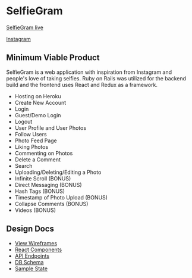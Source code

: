 # SelfieGram

[SelfieGram live][heroku]

[heroku]: http://www.herokuapp.com

[Instagram][instagram]

[instagram]: https://www.instagram.com/

## Minimum Viable Product

SelfieGram is a web application with inspiration from Instagram and people's love of taking selfies.  Ruby on Rails was utilized for the backend build and the frontend uses React and Redux as a framework.  

- Hosting on Heroku
- Create New Account
- Login
- Guest/Demo Login
- Logout
- User Profile and User Photos
- Follow Users
- Photo Feed Page
- Liking Photos
- Commenting on Photos
- Delete a Comment
- Search
- Uploading/Deleting/Editing a Photo
- Infinite Scroll (BONUS)
- Direct Messaging (BONUS)
- Hash Tags (BONUS)
- Timestamp of Photo Upload (BONUS)
- Collapse Comments (BONUS)
- Videos (BONUS)

## Design Docs

- [View Wireframes](wireframes)
- [React Components](component-hierarchy.md)
- [API Endpoints](api-endpoints.md)
- [DB Schema](schema.md)
- [Sample State](sample-state.md)
